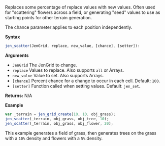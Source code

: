 Replaces some percentage of replace values with new values. Often used for "scattering" flowers across a field, or generating "seed" values to use as starting points for other terrain generation.

The chance parameter applies to each position independently.

**Syntax**
```js
jen_scatter(JenGrid, replace, new_value, [chance], [setter]):
```

**Arguments**
- ``JenGrid`` The JenGrid to change.
- ``replace`` Values to replace. Also supports ``all`` or Arrays.
- ``new_value`` Value to set. Also supports Arrays.
- `[chance]` Percent chance for a change to occur in each cell. Default: `100`.
- `[setter]` Function called when setting values. Default: ``jen_set``.

**Returns:** N/A

**Example**
```js
var _terrain = jen_grid_create(10, 10, obj_grass);
jen_scatter(_terrain, obj_grass, obj_tree, 10);
jen_scatter(_terrain, obj_grass, obj_flower, 20);
```

This example generates a field of grass, then generates trees on the grass with a `10%` density and flowers with a `5%` density.